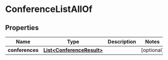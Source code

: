 

# ConferenceListAllOf


## Properties

Name | Type | Description | Notes
------------ | ------------- | ------------- | -------------
**conferences** | [**List&lt;ConferenceResult&gt;**](ConferenceResult.md) |  |  [optional]



